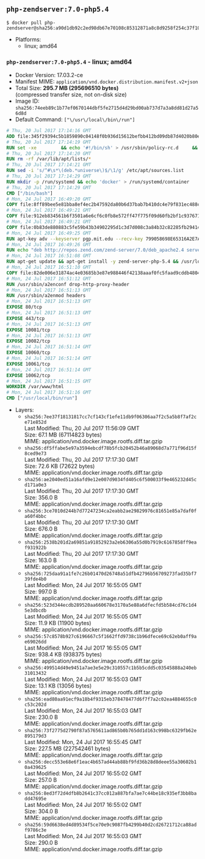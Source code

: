 ## `php-zendserver:7.0-php5.4`

```console
$ docker pull php-zendserver@sha256:a90d1db92c2ed98db67e70108c85312871a8c8d9258f254c37f10546b4d96956
```

-	Platforms:
	-	linux; amd64

### `php-zendserver:7.0-php5.4` - linux; amd64

-	Docker Version: 17.03.2-ce
-	Manifest MIME: `application/vnd.docker.distribution.manifest.v2+json`
-	Total Size: **295.7 MB (295696510 bytes)**  
	(compressed transfer size, not on-disk size)
-	Image ID: `sha256:74eeb89c1b77ef0670144dbf5fe2715d4d29bd00ab737d7a3a8dd81d27a56d8d`
-	Default Command: `["\/usr\/local\/bin\/run"]`

```dockerfile
# Thu, 20 Jul 2017 17:14:16 GMT
ADD file:345f29394c5b1859890c04148f0b936d15612befbb412bd09db87d4020b80ed7 in / 
# Thu, 20 Jul 2017 17:14:19 GMT
RUN set -xe 		&& echo '#!/bin/sh' > /usr/sbin/policy-rc.d 	&& echo 'exit 101' >> /usr/sbin/policy-rc.d 	&& chmod +x /usr/sbin/policy-rc.d 		&& dpkg-divert --local --rename --add /sbin/initctl 	&& cp -a /usr/sbin/policy-rc.d /sbin/initctl 	&& sed -i 's/^exit.*/exit 0/' /sbin/initctl 		&& echo 'force-unsafe-io' > /etc/dpkg/dpkg.cfg.d/docker-apt-speedup 		&& echo 'DPkg::Post-Invoke { "rm -f /var/cache/apt/archives/*.deb /var/cache/apt/archives/partial/*.deb /var/cache/apt/*.bin || true"; };' > /etc/apt/apt.conf.d/docker-clean 	&& echo 'APT::Update::Post-Invoke { "rm -f /var/cache/apt/archives/*.deb /var/cache/apt/archives/partial/*.deb /var/cache/apt/*.bin || true"; };' >> /etc/apt/apt.conf.d/docker-clean 	&& echo 'Dir::Cache::pkgcache ""; Dir::Cache::srcpkgcache "";' >> /etc/apt/apt.conf.d/docker-clean 		&& echo 'Acquire::Languages "none";' > /etc/apt/apt.conf.d/docker-no-languages 		&& echo 'Acquire::GzipIndexes "true"; Acquire::CompressionTypes::Order:: "gz";' > /etc/apt/apt.conf.d/docker-gzip-indexes 		&& echo 'Apt::AutoRemove::SuggestsImportant "false";' > /etc/apt/apt.conf.d/docker-autoremove-suggests
# Thu, 20 Jul 2017 17:14:20 GMT
RUN rm -rf /var/lib/apt/lists/*
# Thu, 20 Jul 2017 17:14:21 GMT
RUN sed -i 's/^#\s*\(deb.*universe\)$/\1/g' /etc/apt/sources.list
# Thu, 20 Jul 2017 17:14:29 GMT
RUN mkdir -p /run/systemd && echo 'docker' > /run/systemd/container
# Thu, 20 Jul 2017 17:14:29 GMT
CMD ["/bin/bash"]
# Mon, 24 Jul 2017 16:49:20 GMT
COPY file:8ff89bee5e81bba8ef4ec2b47592da80b6d37bab7b410dc4e79f831ec488c79c in /usr/local/bin/run 
# Mon, 24 Jul 2017 16:49:21 GMT
COPY file:912eb834561b6f3501a6e6cf6c0fb8e572ff47f775f09d60fb2bf1c9376719c6 in /usr/local/bin/nothing 
# Mon, 24 Jul 2017 16:49:21 GMT
COPY file:0b83de880883c5fe59b43b34902295d1c3d7d008c3a84b32c82285fb29414a96 in /usr/lib/x86_64-linux-gnu/ 
# Mon, 24 Jul 2017 16:49:25 GMT
RUN apt-key adv --keyserver pgp.mit.edu --recv-key 799058698E65316A2E7A4FF42EAE1437F7D2C623
# Mon, 24 Jul 2017 16:49:26 GMT
RUN echo "deb http://repos.zend.com/zend-server/7.0/deb_apache2.4 server non-free" >> /etc/apt/sources.list.d/zend-server.list
# Mon, 24 Jul 2017 16:51:08 GMT
RUN apt-get update && apt-get install -y zend-server-php-5.4 && /usr/local/zend/bin/zendctl.sh stop
# Mon, 24 Jul 2017 16:51:10 GMT
COPY file:82de006e31874ac4e03685b3e87e988446f42138aaaf0fc5faad9cddb48040ba in /etc/apache2/conf-available 
# Mon, 24 Jul 2017 16:51:12 GMT
RUN /usr/sbin/a2enconf drop-http-proxy-header
# Mon, 24 Jul 2017 16:51:13 GMT
RUN /usr/sbin/a2enmod headers
# Mon, 24 Jul 2017 16:51:13 GMT
EXPOSE 80/tcp
# Mon, 24 Jul 2017 16:51:13 GMT
EXPOSE 443/tcp
# Mon, 24 Jul 2017 16:51:13 GMT
EXPOSE 10081/tcp
# Mon, 24 Jul 2017 16:51:13 GMT
EXPOSE 10082/tcp
# Mon, 24 Jul 2017 16:51:14 GMT
EXPOSE 10060/tcp
# Mon, 24 Jul 2017 16:51:14 GMT
EXPOSE 10061/tcp
# Mon, 24 Jul 2017 16:51:14 GMT
EXPOSE 10062/tcp
# Mon, 24 Jul 2017 16:51:15 GMT
WORKDIR /var/www/html
# Mon, 24 Jul 2017 16:51:16 GMT
CMD ["/usr/local/bin/run"]
```

-	Layers:
	-	`sha256:7ee37f18131817cc7cf143cf1efe11db9f06306aa7f2c5a5b8f7af2ce71e852d`  
		Last Modified: Thu, 20 Jul 2017 11:56:09 GMT  
		Size: 67.1 MB (67114823 bytes)  
		MIME: application/vnd.docker.image.rootfs.diff.tar.gzip
	-	`sha256:df5ffabe5e97a3594ebcdf78b5fcb20452b46a89068d7a771f96d15f8ced9e73`  
		Last Modified: Thu, 20 Jul 2017 17:17:30 GMT  
		Size: 72.6 KB (72622 bytes)  
		MIME: application/vnd.docker.image.rootfs.diff.tar.gzip
	-	`sha256:ae2040ed51a16afd9e12e007d9034fd405c6f500033f9e465232d45cd171a0e3`  
		Last Modified: Thu, 20 Jul 2017 17:17:30 GMT  
		Size: 356.0 B  
		MIME: application/vnd.docker.image.rootfs.diff.tar.gzip
	-	`sha256:3ce7010d244b7d77247234ca2eabb2ae29829976c81651e85a7daf0fa60f4bbc`  
		Last Modified: Thu, 20 Jul 2017 17:17:30 GMT  
		Size: 676.0 B  
		MIME: application/vnd.docker.image.rootfs.diff.tar.gzip
	-	`sha256:2538b201d2a69851a91852923a2eb6306a55d0b7919c6167858ff9eaf931922b`  
		Last Modified: Thu, 20 Jul 2017 17:17:30 GMT  
		Size: 163.0 B  
		MIME: application/vnd.docker.image.rootfs.diff.tar.gzip
	-	`sha256:725daa91a1fe7c26b01470d26748a51dfb42796b56709273fad35bf739fde4b0`  
		Last Modified: Mon, 24 Jul 2017 16:55:05 GMT  
		Size: 997.0 B  
		MIME: application/vnd.docker.image.rootfs.diff.tar.gzip
	-	`sha256:523d344ecdb289520aa660678e3170a5e88a6dfecfd5b584cd76c1d45e3dbcdb`  
		Last Modified: Mon, 24 Jul 2017 16:55:05 GMT  
		Size: 11.9 KB (11900 bytes)  
		MIME: application/vnd.docker.image.rootfs.diff.tar.gzip
	-	`sha256:57c8578b927c6196667c5f1662ffd9738c1b96dfece69c62eb0aff9ae69026dd`  
		Last Modified: Mon, 24 Jul 2017 16:55:05 GMT  
		Size: 938.4 KB (938375 bytes)  
		MIME: application/vnd.docker.image.rootfs.diff.tar.gzip
	-	`sha256:499514d49e9451a7ae3e5e29c310557c1b5b5cdd5c03545888a240eb31013432`  
		Last Modified: Mon, 24 Jul 2017 16:55:03 GMT  
		Size: 13.1 KB (13056 bytes)  
		MIME: application/vnd.docker.image.rootfs.diff.tar.gzip
	-	`sha256:ead80aa91ecf9a18b4f9315eb378478477d6f7f7a2c02ea4884655c0c53c202d`  
		Last Modified: Mon, 24 Jul 2017 16:55:03 GMT  
		Size: 230.0 B  
		MIME: application/vnd.docker.image.rootfs.diff.tar.gzip
	-	`sha256:73f2775d2790f87a5765611ad865b0b765dd1d163c998bc6329fb62e895179d3`  
		Last Modified: Mon, 24 Jul 2017 16:55:45 GMT  
		Size: 227.5 MB (227542461 bytes)  
		MIME: application/vnd.docker.image.rootfs.diff.tar.gzip
	-	`sha256:decc553e68e6f1eac4b657ad44ab88bf9fd36b28d8deee55a30602b10a439625`  
		Last Modified: Mon, 24 Jul 2017 16:55:02 GMT  
		Size: 257.0 B  
		MIME: application/vnd.docker.image.rootfs.diff.tar.gzip
	-	`sha256:8ed3f72d4dfb8b2641c37cc012a887bfa7ae7c44be18c935ef3bb8badd47695e`  
		Last Modified: Mon, 24 Jul 2017 16:55:02 GMT  
		Size: 304.0 B  
		MIME: application/vnd.docker.image.rootfs.diff.tar.gzip
	-	`sha256:59d6638ed4d89534f5ce70e9c9087fb4299b40d2cd26721712ca88adf9786c3e`  
		Last Modified: Mon, 24 Jul 2017 16:55:03 GMT  
		Size: 290.0 B  
		MIME: application/vnd.docker.image.rootfs.diff.tar.gzip
